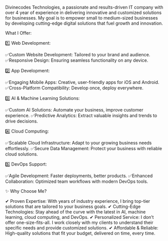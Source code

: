 Divinecodes Technologies, a passionate and results-driven IT company with over 4 year of experience in delivering innovative and customized solutions for businesses. My goal is to empower small to medium-sized businesses by developing cutting-edge digital solutions that fuel growth and innovation.

What I Offer:

1️⃣ Web Development:

✅Custom Website Development: Tailored to your brand and audience.
✅Responsive Design: Ensuring seamless functionality on any device.

2️⃣ App Development:

✅Engaging Mobile Apps: Creative, user-friendly apps for iOS and Android.
✅Cross-Platform Compatibility: Develop once, deploy everywhere.

3️⃣ AI & Machine Learning Solutions:

✅Custom AI Solutions: Automate your business, improve customer experience.
✅Predictive Analytics: Extract valuable insights and trends to drive decisions.

4️⃣ Cloud Computing:

✅Scalable Cloud Infrastructure: Adapt to your growing business needs effortlessly.
✅Secure Data Management: Protect your business with reliable cloud solutions.

5️⃣ DevOps Support:

✅Agile Development: Faster deployments, better products.
✅Enhanced Collaboration: Optimized team workflows with modern DevOps tools.

✨ Why Choose Me?

✔ Proven Expertise: With years of industry experience, I bring top-tier solutions that are tailored to your business goals.
✔ Cutting-Edge Technologies: Stay ahead of the curve with the latest in AI, machine learning, cloud computing, and DevOps.
✔ Personalized Service: I don’t offer one-size-fits-all. I work closely with my clients to understand their specific needs and provide customized solutions.
✔ Affordable & Reliable: High-quality solutions that fit your budget, delivered on time, every time.
